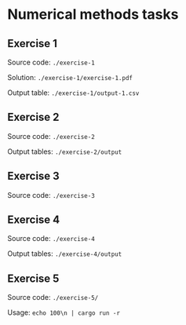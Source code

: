# Numerical methods tasks

## Exercise 1

Source code: `./exercise-1`

Solution: `./exercise-1/exercise-1.pdf`

Output table: `./exercise-1/output-1.csv`

## Exercise 2

Source code: `./exercise-2`

Output tables: `./exercise-2/output`

## Exercise 3

Source code: `./exercise-3`

## Exercise 4

Source code: `./exercise-4`

Output tables: `./exercise-4/output`

## Exercise 5

Source code: `./exercise-5/`

Usage: `echo 100\n | cargo run -r`
